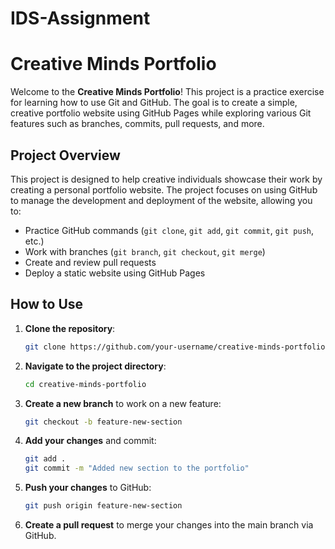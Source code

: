 # IDS-Assignment

# Creative Minds Portfolio

Welcome to the **Creative Minds Portfolio**! This project is a practice exercise for learning how to use Git and GitHub. The goal is to create a simple, creative portfolio website using GitHub Pages while exploring various Git features such as branches, commits, pull requests, and more.

## Project Overview

This project is designed to help creative individuals showcase their work by creating a personal portfolio website. The project focuses on using GitHub to manage the development and deployment of the website, allowing you to:

- Practice GitHub commands (`git clone`, `git add`, `git commit`, `git push`, etc.)
- Work with branches (`git branch`, `git checkout`, `git merge`)
- Create and review pull requests
- Deploy a static website using GitHub Pages

## How to Use

1. **Clone the repository**: 
   ```bash
   git clone https://github.com/your-username/creative-minds-portfolio.git
   ```

2. **Navigate to the project directory**:
   ```bash
   cd creative-minds-portfolio
   ```

3. **Create a new branch** to work on a new feature:
   ```bash
   git checkout -b feature-new-section
   ```

4. **Add your changes** and commit:
   ```bash
   git add .
   git commit -m "Added new section to the portfolio"
   ```

5. **Push your changes** to GitHub:
   ```bash
   git push origin feature-new-section
   ```

6. **Create a pull request** to merge your changes into the main branch via GitHub.



